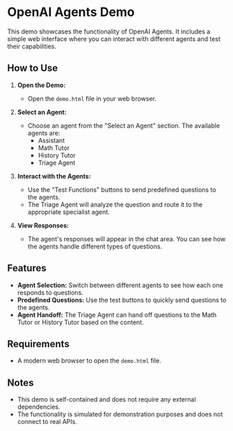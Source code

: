 # OpenAI Agents Demo

This demo showcases the functionality of OpenAI Agents. It includes a simple web interface where you can interact with different agents and test their capabilities.

## How to Use

1. **Open the Demo:**
   - Open the `demo.html` file in your web browser.

2. **Select an Agent:**
   - Choose an agent from the "Select an Agent" section. The available agents are:
     - Assistant
     - Math Tutor
     - History Tutor
     - Triage Agent

3. **Interact with the Agents:**
   - Use the "Test Functions" buttons to send predefined questions to the agents.
   - The Triage Agent will analyze the question and route it to the appropriate specialist agent.

4. **View Responses:**
   - The agent's responses will appear in the chat area. You can see how the agents handle different types of questions.

## Features

- **Agent Selection:** Switch between different agents to see how each one responds to questions.
- **Predefined Questions:** Use the test buttons to quickly send questions to the agents.
- **Agent Handoff:** The Triage Agent can hand off questions to the Math Tutor or History Tutor based on the content.

## Requirements

- A modern web browser to open the `demo.html` file.

## Notes

- This demo is self-contained and does not require any external dependencies.
- The functionality is simulated for demonstration purposes and does not connect to real APIs.